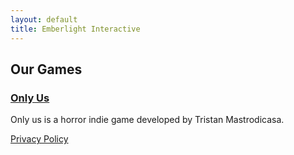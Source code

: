 ```yaml
---
layout: default
title: Emberlight Interactive
---
```


## Our Games

### [Only Us](https://sidequestvr.com/app/7018)

Only us is a horror indie game developed by Tristan Mastrodicasa.

[Privacy Policy](/privacy-policy)